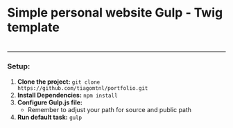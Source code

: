 
# Simple personal website Gulp - Twig template
#
#
* * *
### Setup:
1. __Clone the project:__ `git clone https://github.com/tiagomtnl/portfolio.git`
2. __Install Dependencies:__ `npm install`
3. __Configure Gulp.js file:__
    * Remember to adjust your path for source and public path
5. __Run default task:__ `gulp`
#